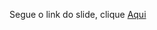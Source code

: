Segue o link do slide, clique [Aqui](https://www.canva.com/design/DAGT2AD00bg/6cFawVJYslClb5FqMgC94g/edit?utm_content=DAGT2AD00bg&utm_campaign=designshare&utm_medium=link2&utm_source=sharebutton)
